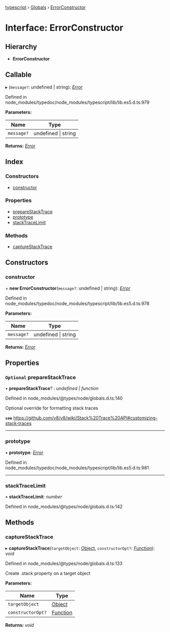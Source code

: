 [typescript](../README.md) › [Globals](../globals.md) › [ErrorConstructor](errorconstructor.md)

# Interface: ErrorConstructor

## Hierarchy

* **ErrorConstructor**

## Callable

▸ (`message?`: undefined | string): *[Error](error.md)*

Defined in node_modules/typedoc/node_modules/typescript/lib/lib.es5.d.ts:979

**Parameters:**

Name | Type |
------ | ------ |
`message?` | undefined &#124; string |

**Returns:** *[Error](error.md)*

## Index

### Constructors

* [constructor](errorconstructor.md#constructor)

### Properties

* [prepareStackTrace](errorconstructor.md#optional-preparestacktrace)
* [prototype](errorconstructor.md#prototype)
* [stackTraceLimit](errorconstructor.md#stacktracelimit)

### Methods

* [captureStackTrace](errorconstructor.md#capturestacktrace)

## Constructors

###  constructor

\+ **new ErrorConstructor**(`message?`: undefined | string): *[Error](error.md)*

Defined in node_modules/typedoc/node_modules/typescript/lib/lib.es5.d.ts:978

**Parameters:**

Name | Type |
------ | ------ |
`message?` | undefined &#124; string |

**Returns:** *[Error](error.md)*

## Properties

### `Optional` prepareStackTrace

• **prepareStackTrace**? : *undefined | function*

Defined in node_modules/@types/node/globals.d.ts:140

Optional override for formatting stack traces

**`see`** https://github.com/v8/v8/wiki/Stack%20Trace%20API#customizing-stack-traces

___

###  prototype

• **prototype**: *[Error](error.md)*

Defined in node_modules/typedoc/node_modules/typescript/lib/lib.es5.d.ts:981

___

###  stackTraceLimit

• **stackTraceLimit**: *number*

Defined in node_modules/@types/node/globals.d.ts:142

## Methods

###  captureStackTrace

▸ **captureStackTrace**(`targetObject`: [Object](object.md), `constructorOpt?`: [Function](function.md)): *void*

Defined in node_modules/@types/node/globals.d.ts:133

Create .stack property on a target object

**Parameters:**

Name | Type |
------ | ------ |
`targetObject` | [Object](object.md) |
`constructorOpt?` | [Function](function.md) |

**Returns:** *void*
